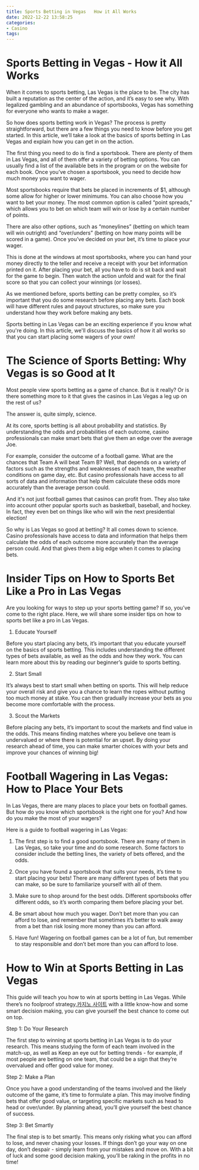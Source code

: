 ```yaml
---
title: Sports Betting in Vegas   How it All Works
date: 2022-12-22 13:58:25
categories:
- Casino
tags:
---
```



#  Sports Betting in Vegas - How it All Works

When it comes to sports betting, Las Vegas is the place to be. The city has built a reputation as the center of the action, and it’s easy to see why. With legalized gambling and an abundance of sportsbooks, Vegas has something for everyone who wants to make a wager.

So how does sports betting work in Vegas? The process is pretty straightforward, but there are a few things you need to know before you get started. In this article, we’ll take a look at the basics of sports betting in Las Vegas and explain how you can get in on the action.

The first thing you need to do is find a sportsbook. There are plenty of them in Las Vegas, and all of them offer a variety of betting options. You can usually find a list of the available bets in the program or on the website for each book. Once you’ve chosen a sportsbook, you need to decide how much money you want to wager.

Most sportsbooks require that bets be placed in increments of $1, although some allow for higher or lower minimums. You can also choose how you want to bet your money. The most common option is called “point spreads,” which allows you to bet on which team will win or lose by a certain number of points.

There are also other options, such as “moneylines” (betting on which team will win outright) and “over/unders” (betting on how many points will be scored in a game). Once you’ve decided on your bet, it’s time to place your wager.

This is done at the windows at most sportsbooks, where you can hand your money directly to the teller and receive a receipt with your bet information printed on it. After placing your bet, all you have to do is sit back and wait for the game to begin. Then watch the action unfold and wait for the final score so that you can collect your winnings (or losses).

As we mentioned before, sports betting can be pretty complex, so it’s important that you do some research before placing any bets. Each book will have different rules and payout structures, so make sure you understand how they work before making any bets.


Sports betting in Las Vegas can be an exciting experience if you know what you're doing. In this article, we'll discuss the basics of how it all works so that you can start placing some wagers of your own!

#  The Science of Sports Betting: Why Vegas is so Good at It

Most people view sports betting as a game of chance. But is it really? Or is there something more to it that gives the casinos in Las Vegas a leg up on the rest of us?

The answer is, quite simply, science.

At its core, sports betting is all about probability and statistics. By understanding the odds and probabilities of each outcome, casino professionals can make smart bets that give them an edge over the average Joe.

For example, consider the outcome of a football game. What are the chances that Team A will beat Team B? Well, that depends on a variety of factors such as the strengths and weaknesses of each team, the weather conditions on game day, etc. But casino professionals have access to all sorts of data and information that help them calculate these odds more accurately than the average person could.

And it's not just football games that casinos can profit from. They also take into account other popular sports such as basketball, baseball, and hockey. In fact, they even bet on things like who will win the next presidential election!

So why is Las Vegas so good at betting? It all comes down to science. Casino professionals have access to data and information that helps them calculate the odds of each outcome more accurately than the average person could. And that gives them a big edge when it comes to placing bets.

#  Insider Tips on How to Sports Bet Like a Pro in Las Vegas

Are you looking for ways to step up your sports betting game? If so, you’ve come to the right place. Here, we will share some insider tips on how to sports bet like a pro in Las Vegas.

1. Educate Yourself

Before you start placing any bets, it’s important that you educate yourself on the basics of sports betting. This includes understanding the different types of bets available, as well as the odds and how they work. You can learn more about this by reading our beginner’s guide to sports betting.

2. Start Small

It’s always best to start small when betting on sports. This will help reduce your overall risk and give you a chance to learn the ropes without putting too much money at stake. You can then gradually increase your bets as you become more comfortable with the process.

3. Scout the Markets

Before placing any bets, it’s important to scout the markets and find value in the odds. This means finding matches where you believe one team is undervalued or where there is potential for an upset. By doing your research ahead of time, you can make smarter choices with your bets and improve your chances of winning big!

#  Football Wagering in Las Vegas: How to Place Your Bets

In Las Vegas, there are many places to place your bets on football games. But how do you know which sportsbook is the right one for you? And how do you make the most of your wagers?

Here is a guide to football wagering in Las Vegas:

1. The first step is to find a good sportsbook. There are many of them in Las Vegas, so take your time and do some research. Some factors to consider include the betting lines, the variety of bets offered, and the odds.

2. Once you have found a sportsbook that suits your needs, it’s time to start placing your bets! There are many different types of bets that you can make, so be sure to familiarize yourself with all of them.

3. Make sure to shop around for the best odds. Different sportsbooks offer different odds, so it’s worth comparing them before placing your bet.

4. Be smart about how much you wager. Don’t bet more than you can afford to lose, and remember that sometimes it’s better to walk away from a bet than risk losing more money than you can afford.

5. Have fun! Wagering on football games can be a lot of fun, but remember to stay responsible and don’t bet more than you can afford to lose.

#  How to Win at Sports Betting in Las Vegas

This guide will teach you how to win at sports betting in Las Vegas. While there’s no foolproof strategy,[카지노 사이트](https://choegocasino.com/) with a little know-how and some smart decision making, you can give yourself the best chance to come out on top.

Step 1: Do Your Research

The first step to winning at sports betting in Las Vegas is to do your research. This means studying the form of each team involved in the match-up, as well as Keep an eye out for betting trends - for example, if most people are betting on one team, that could be a sign that they’re overvalued and offer good value for money.

Step 2: Make a Plan

Once you have a good understanding of the teams involved and the likely outcome of the game, it’s time to formulate a plan. This may involve finding bets that offer good value, or targeting specific markets such as head to head or over/under. By planning ahead, you’ll give yourself the best chance of success.

Step 3: Bet Smartly

The final step is to bet smartly. This means only risking what you can afford to lose, and never chasing your losses. If things don’t go your way on one day, don’t despair - simply learn from your mistakes and move on. With a bit of luck and some good decision making, you’ll be raking in the profits in no time!